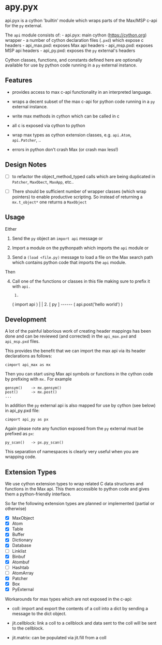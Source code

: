 # apy.pyx

api.pyx is a cython 'builtin' module which wraps parts of the Max/MSP c-api
for the `py` external.

The `api` module consists of:
    - api.pyx: main cython (https://cython.org) wrapper
    - a number of cython declaration files (`.pxd`) which expose c headers
        - api_max.pxd: exposes Max api headers
        - api_msp.pxd: exposes MSP api headers
        - api_py.pxd: exposes the `py` external's headers

Cython classes, functions, and constants defined here are optionally
available for use by python code running in a `py` external instance.

## Features

- provides access to max c-api functionality in an interpreted language. 

- wraps a decent subset of the max c-api for python code running in a `py` external instance.

- write max methods in cython which can be called in c

- all c is exposed via cython to python

- wrap max types as cython extension classes, e.g. `api.Atom`, `api.Patcher`, ..

- errors in python don't crash Max (or crash max less!)

## Design Notes

- [ ] to refactor the object_method_typed calls which are being duplicated in `Patcher`, `MaxObect`, `MaxApp`, etc..


- [ ] There should be sufficient number of wrapper classes (which wrap pointers)  to enable productive scripting. So instead of returning a `mx.t_object*` one returns a `MaxObject`






## Usage

Either 

1. Send the `py` object an `import api` message or 

2. Import a module on the pythonpath which imports the `api` module or

3. Send a `(load <file.py)` message to load a file on the Max search path which contains python code that imports the `api` module.

Then

4. Call one of the functions or classes in this file 
   making sure to prefix it with `api.`


        1.
   ( import api )
        |
        |                      2.
      [ py ] ------ ( api.post('hello world') )


## Development

A lot of the painful laborious work of creating header mappings has been
done and can be reviewed (and corrected) in
the `api_max.pxd` and `api_msp.pxd` files.

This provides the benefit that we can import the max api via its header
declarations as follows:

    cimport api_max as mx

Then you can start using Max api symbols or functions in the cython code 
by prefixing with `mx.` For example

    gensym()    -> mx.gensym()
    post()      -> mx.post()
    ...

In addition the `py` external api is also mapped for use by cython
(see below) in api_py.pxd file:

    cimport api_py as px


Again please note any function exposed from the `py` external must
be prefixed as `px`:

    py_scan()   -> px.py_scan()


This separation of namespaces is clearly very useful when you are
wrapping code.


## Extension Types

We use cython extension types to wrap related C data structures and functions
in the Max api. This them accessible to python code and gives them a python-friendly interface.

So far the following extension types are planned or implemented (partial or otherwise)

- [x] MaxObject
- [x] Atom
- [x] Table
- [x] Buffer
- [x] Dictionary
- [x] Database
- [ ] Linklist
- [x] Binbuf
- [x] Atombuf
- [ ] Hashtab
- [ ] AtomArray
- [x] Patcher
- [x] Box
- [x] PyExternal

Workarounds for max types which are not exposed in the c-api:

- coll: import and export the contents of a coll into a dict by
  sending a message to the dict object.

- jit.cellblock: link a coll to a cellblock and data sent to the
  coll will be sent to the cellblock.

- jit.matrix: can be populated via jit.fill from a coll
